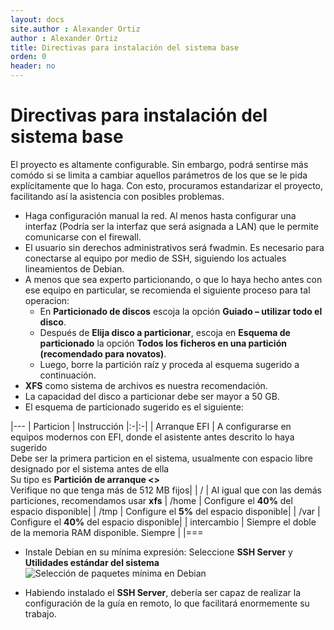 ```yaml
---
layout: docs
site.author : Alexander Ortiz
author : Alexander Ortiz
title: Directivas para instalación del sistema base
orden: 0
header: no
---
```


# Directivas para instalación del sistema base

El proyecto es altamente configurable. Sin embargo, podrá sentirse más comódo si se limita a cambiar aquellos parámetros de los que se le pida explícitamente que lo haga. Con esto, procuramos estandarizar el proyecto, facilitando así la asistencia con posibles problemas.

* Haga configuración manual la red. Al menos hasta configurar una interfaz (Podría ser la interfaz que será asignada a LAN) que le permite comunicarse con el firewall.
* El usuario sin derechos administrativos será fwadmin. Es necesario para conectarse al equipo por medio de SSH, siguiendo los actuales lineamientos de Debian.  
* A menos que sea experto particionando, o que lo haya hecho antes con ese equipo en particular, se recomienda el siguiente proceso para tal operacion:
  * En **Particionado de discos** escoja la opción **Guiado – utilizar todo el disco**.
  * Después de **Elija disco a particionar**, escoja en **Esquema de particionado** la opción **Todos los ficheros en una partición (recomendado para novatos)**.    
  * Luego, borre la partición raíz y proceda al esquema sugerido a continuación.
* **XFS** como sistema de archivos es nuestra recomendación.
* La capacidad del disco a particionar debe ser mayor a 50 GB.   
* El esquema de particionado sugerido es el siguiente:

|---
| Particion | Instrucción
|:-|:-|
| Arranque EFI  | A configurarse en equipos modernos con EFI, donde el asistente antes descrito lo haya sugerido<br>Debe ser la primera particion en el sistema, usualmente con espacio libre designado por el sistema antes de ella<br>Su tipo es **Partición de arranque <<EFI>>**<br>Verifique no que tenga más de 512 MB fijos| 
| /             | Al igual que con las demás particiones, recomendamos usar **xfs**
| /home         | Configure el **40%** del espacio disponible|
| /tmp          | Configure el **5%** del espacio disponible|
| /var          | Configure el **40%** del espacio disponible|
| intercambio   | Siempre el doble de la memoria RAM disponible. Siempre |
|===

* Instale Debian en su mínima expresión: Seleccione **SSH Server** y **Utilidades estándar del sistema**
![Selección de paquetes mínima en Debian]({{site.urlimg}}/Debian_seleccion_paquetes_minimo.png)

* Habiendo instalado el **SSH Server**, debería ser capaz de realizar la configuración de la guía en remoto, lo que facilitará enormemente su trabajo.
